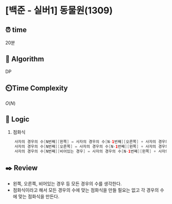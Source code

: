 # [백준 - 실버1] 동물원(1309)

## ⏰  **time**

20분

## :pushpin: **Algorithm**

DP

## ⏲️**Time Complexity**

$O(N)$

## :round_pushpin: **Logic**
1. 점화식

```java
    사자의 경우의 수[N번째][왼쪽] = 사자의 경우의 수[N-1번째][오른쪽] + 사자의 경우의 수[N-1번째][비어있는 경우]
    사자의 경우의 수[N번째][오른쪽] = 사자의 경우의 수[N-1번째][왼쪽] + 사자의 경우의 수[N-1번째][비어있는 경우]
    사자의 경우의 수[N번째][비어있는 경우] = 사자의 경우의 수[N-1번째][왼쪽] + 사자의 경우의 수[N-1번째][오른쪽] + 사자의 경우의 수[N-1번째][비어있는 경우]
```


## :black_nib: **Review**
- 왼쪽, 오른쪽, 비어있는 경우 등 모든 경우의 수를 생각한다.
- 점화식이라고 해서 모든 경우의 수에 맞는 점화식을 만들 필요는 없고 각 경우의 수에 맞는 점화식을 만든다.